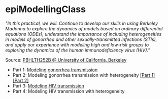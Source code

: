 # epiModellingClass


_"In this practical, we will: Continue to develop our skills in using Berkeley Madonna to explore the dynamics of models based on ordinary differential equations (ODEs), understand the importance of including heterogeneities in models of gonorrhea and other sexually-transmitted infections (STIs), and apply our experience with modeling high and low-risk groups to exploring the dynamics of the human immunodeficiency virus (HIV)."_

Source: [PBHLTH252B @ University of California, Berkeley](https://www.marshalllab.com/courses.html)

* Part 1: [Modeling gonorrhea transmission](https://github.com/Chipdelmal/epiModellingClass/blob/master/Practical03/Gonorrhea_Simple.ipynb)
* Part 2: Modeling gonorrhea transmission with heterogeneity [[Part 1]](https://github.com/Chipdelmal/epiModellingClass/blob/master/Practical03/Gonorrhea_Heterogeneous.ipynb) [[Part 2]](https://github.com/Chipdelmal/epiModellingClass/blob/master/Practical03/Gonorrhea_HeterogeneousB.ipynb)
* Part 3: [Modeling HIV transmission](https://github.com/Chipdelmal/epiModellingClass/blob/master/Practical03/HIV_Simple.ipynb)
* Part 4: Modeling HIV transmission with heterogeneity
